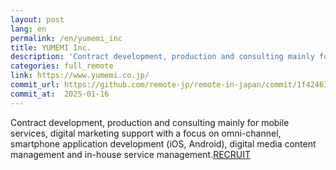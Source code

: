 ```yaml
---
layout: post
lang: en
permalink: /en/yumemi_inc
title: YUMEMI Inc.
description: 'Contract development, production and consulting mainly for mobile services, digital marketing support with a focus on omni-channel, smartphone application development (iOS, Android), digital media content management and in-house service management.RECRUIT'
categories: full_remote
link: https://www.yumemi.co.jp/
commit_url: https://github.com/remote-jp/remote-in-japan/commit/1f42463fa278ec6976af90175ef27509a22908f0
commit_at:  2025-01-16
---
```


<p>Contract development, production and consulting mainly for mobile services, digital marketing support with a focus on omni-channel, smartphone application development (iOS, Android), digital media content management and in-house service management.<a href="https://www.yumemi.co.jp/?filter=recruit">RECRUIT</a></p>
